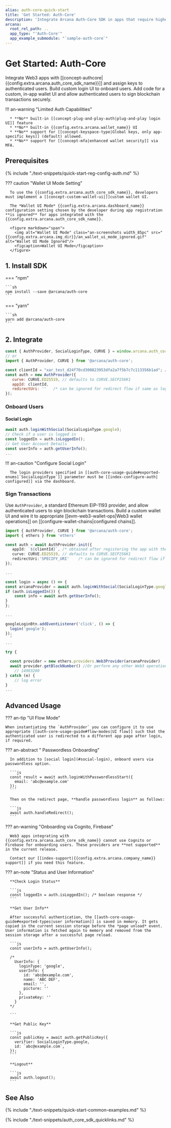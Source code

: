 ```yaml
---
alias: auth-core-quick-start
title: 'Get Started: Auth-Core'
description: 'Integrate Arcana Auth-Core SDK in apps that require higher flexibility and customization. Onboard users via social login. Provide instant access to the in-app Arcana wallet for signing transactions.'
arcana:
  root_rel_path: ..
  app_type: "'Auth-Core'"
  app_example_submodule: "`sample-auth-core`"
---
```


# Get Started: Auth-Core

Integrate Web3 apps with [[concept-authcore|{{config.extra.arcana.auth_core_sdk_name}}]] and assign keys to authenticated users. Build custom login UI to onboard users. Add code for a custom, in-app wallet UI and allow authenticated users to sign blockchain transactions securely.

!!! an-warning "Limited Auth Capabilities"

      * **No** built-in [[concept-plug-and-play-auth|plug-and-play login UI]] feature 
      * **No** built-in {{config.extra.arcana.wallet_name}} UI
      * **No** support for [[concept-keyspace-type|Global keys, only app-specific keys]] (default) allowed. 
      * **No** support for [[concept-mfa|enhanced wallet security]] via MFA.

## Prerequisites

{% include "./text-snippets/quick-start-reg-config-auth.md" %}

??? caution "Wallet UI Mode Setting"
      
      To use the {{config.extra.arcana.auth_core_sdk_name}}, developers must implement a [[concept-custom-wallet-ui|]]custom wallet UI.

      The *Wallet UI Mode* {{config.extra.arcana.dashboard_name}} configuration setting chosen by the developer during app registration **is ignored** for apps integrated with the {{config.extra.arcana.auth_core_sdk_name}}. 

      <figure markdown="span">
        <img alt="Wallet UI Mode" class="an-screenshots width_85pc" src="{{config.extra.arcana.img_dir}}/an_wallet_ui_mode_ignored.gif" alt="Wallet UI Mode Ignored"/>
        <figcaption>Wallet UI Mode</figcaption>
      </figure>

## 1. Install SDK

=== "npm"

    ```sh
    npm install --save @arcana/auth-core
    ```

=== "yarn"

    ```sh
    yarn add @arcana/auth-core
    ```

## 2. Integrate

```js
const { AuthProvider, SocialLoginType, CURVE } = window.arcana.auth_core;
// or
import { AuthProvider, CURVE } from '@arcana/auth-core';
```

```js
const clientId = "xar_test_d24f70cd300823953dfa2a7f5b7c7c113356b1ad"; // obtained after app registration via dashboard
const auth = new AuthProvider({
   curve: CURVE.ED25519, // defaults to CURVE.SECP256K1
   appId: clientId,
   redirectUri: ''   /* can be ignored for redirect flow if same as login page */ 
});
```

### Onboard Users

#### Social Login

```js
await auth.loginWithSocial(SocialLoginType.google);
// Check if a user is logged in
const loggedIn = auth.isLoggedIn();
// Get User Account Details
const userInfo = auth.getUserInfo();
...
```

!!! an-caution "Configure Social Login"
      
      The login providers specified in [[auth-core-usage-guide#exported-enums|`SocialLoginType`]] parameter must be [[index-configure-auth| configured]] via the dashboard.

### Sign Transactions

Use `AuthProvider`, a standard Ethereum EIP-1193 provider, and allow authenticated users to sign blockchain transactions. Build a custom wallet UI and wire it to appropriate [[evm-web3-wallet-ops|Web3 wallet operations]] on [[configure-wallet-chains|configured chains]].

```ts
import { AuthProvider, CURVE } from '@arcana/auth-core';
import { ethers } from 'ethers'

const auth = await AuthProvider.init({
   appId: `${clientId}`, /* obtained after registering the app with the Arcana Developer Dashboard */
   curve: CURVE.ED25519, // defaults to CURVE.SECP256K1
   redirectUri:'SPECIFY_URI'    /* can be ignored for redirect flow if same as login page */
});

...

const login = async () => {
const arcanaProvider = await auth.loginWithSocial(SocialLoginType.google);
if (auth.isLoggedIn()) {
    const info = await auth.getUserInfo();
}
};

...

googleLoginBtn.addEventListener('click', () => {
  login('google');
});
  ¯
...

try {

  const provider = new ethers.providers.Web3Provider(arcanaProvider)
  await provider.getBlockNumber() //Or perform any other Web3 operation such as sign message, send transaction
    // 14983200
} catch (e) {
    // log error
}
...

```

## Advanced Usage

??? an-tip "UI Flow Mode"

    When instantiating the `AuthProvider` you can configure it to use appropriate [[auth-core-usage-guide#flow-modes|UI flow]] such that the authenticated user is redirected to a different app page after login, if required.

??? an-abstract " Passwordless Onboarding"

      In addition to [social login](#social-login), onboard users via passwordless option.

      ```js
      const result = await auth.loginWithPasswordlessStart({
        email: 'abc@example.com'
      });
      ```

      Then on the redirect page, **handle passwordless login** as follows:

      ```js
      await auth.handleRedirect();
      ```
  <!---
  #### PasswordlessOptions:

  - `{ withUI: true }` - the user is redirected to `email-sent` or `error` page
  - `{ withUI: false }` - the Social / Passwordless login API returns  a `json` response back with no redirection
  - defaults to `{ withUI: true }`

  --->

??? an-warning "Onboarding via Cognito, Firebase"

      Web3 apps integrating with {{config.extra.arcana.auth_core_sdk_name}} cannot use Cognito or Firebase for onboarding users. These providers are **not supported** in the current release.

      Contact our [[index-support|{{config.extra.arcana.company_name}}  support]] if you need this feature.

??? an-note "Status and User Information"

      **Check Login Status**

      ```js
      const loggedIn = auth.isLoggedIn(); /* boolean response */
      ```

      **Get User Info**

      After successful authentication, the [[auth-core-usage-guide#exported-types|user information]] is saved in memory. It gets copied in the current session storage before the *page unload* event. User information is fetched again to memory and removed from the session storage after a successful page reload.

      ```js
      const userInfo = auth.getUserInfo();

      /* 
        UserInfo: {
          loginType: 'google',
          userInfo: {
            id: 'abc@example.com',
            name: 'ABC DEF',
            email: '',
            picture: ''
          },
          privateKey: ''
        }
      */

      ```

      **Get Public Key**

      ```js
      const publicKey = await auth.getPublicKey({
        verifier: SocialLoginType.google,
        id: `abc@example.com`,
      }); 
      ```

      **Logout**

      ```js
      await auth.logout();
      ```

## See Also

{% include "./text-snippets/quick-start-common-examples.md" %}

{% include "./text-snippets/auth_core_sdk_quicklinks.md" %}
